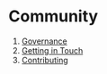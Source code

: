# Community

1. [Governance](./governance.md)
2. [Getting in Touch](./getting-in-touch.md)
3. [Contributing](./contributing.md)
